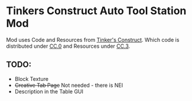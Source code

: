 # Tinkers Construct Auto Tool Station Mod

Mod uses Code and Resources from [Tinker's Construct](https://github.com/SlimeKnights/TinkersConstruct).
Which code is distributed under [CC.0](http://creativecommons.org/publicdomain/zero/1.0/) and 
Resources under [CC.3](http://creativecommons.org/licenses/by/3.0/).

## TODO:

* Block Texture
* ~~Creative Tab Page~~ Not needed - there is NEI
* Description in the Table GUI